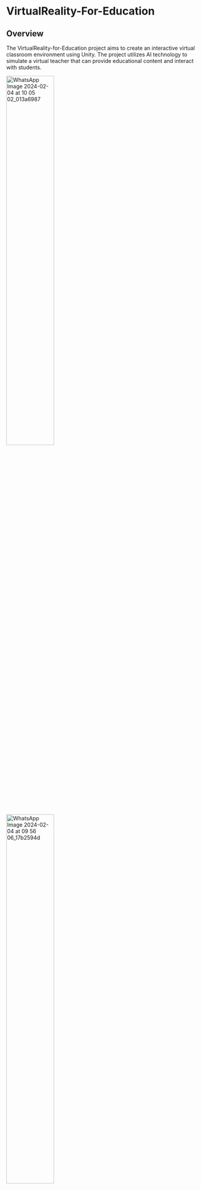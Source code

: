 # VirtualReality-For-Education

## Overview

The VirtualReality-for-Education project aims to create an interactive virtual classroom environment using Unity. The project utilizes AI technology to simulate a virtual teacher that can provide educational content and interact with students.

<img src="https://github.com/Neeraj0704/VirtualReality-For-Education/assets/109688314/7ffb1484-ae28-4f31-ad83-5d615113b74b" width="50%" alt="WhatsApp Image 2024-02-04 at 10 05 02_013a6987">

<img src="https://github.com/Neeraj0704/VirtualReality-For-Education/assets/109688314/8602f304-8ce4-424f-85f2-70f9a142ac02" width="50%" alt="WhatsApp Image 2024-02-04 at 09 56 06_17b2594d">


### Main Aim

The main aim of the VirtualReality-for-Education project is to bridge the gap between traditional classroom learning and modern technology by leveraging virtual reality (VR) and artificial intelligence (AI). By simulating a virtual classroom environment, students can interact with educational content in a more immersive and intuitive way, leading to a deeper understanding of complex concepts.

One of the key goals of this project is to cater to students who may feel hesitant or intimidated to ask questions directly to a teacher in a traditional classroom setting. By interacting with our AI-powered virtual teacher, students can ask questions and seek clarification without any fear or hesitation. This fosters a more inclusive and supportive learning environment, empowering students to engage actively in their education.

### AI Integration

The project integrates with the Gemini API from Google's GenerativeAI to generate responses for virtual teacher interactions. The AI responds to prompts provided by the user, simulating a conversation between the virtual teacher and the student.

## Unity Project Setup

### Prerequisites

- Unity Hub installed on your system.
- Unity version 2022.3.19f1 installed.

### Steps

1. Download and install [Unity Hub](https://unity.com/download) from the official Unity website.
2. Launch Unity Hub and sign in with your Unity ID.
3. In Unity Hub, go to the Installs tab and click "Add" to add the Unity version 2022.3.19f1.
4. Once installed, create a new Unity project and select the Unity version 2022.3.19f1.
5. Clone or download the VirtualReality-for-Education project repository from GitHub.
6. Open the Unity project in Unity Editor.

## Adding Classroom Prefab

1. In the Unity Editor, navigate to the "Prefabs" folder in the project.
2. Locate the "Classroom" prefab.
3. Drag and drop the "Classroom" prefab into the scene hierarchy to add it to your scene.

## Attaching C# Script

1. Locate the "AIRequestUI.cs" script in the project assets.
2. Drag and drop the "AIRequestUI.cs" script onto any GameObject in the scene. This script handles user interactions and communicates with the AI server.

## Running Flask Server for Gemini API

1. Make sure you have Python installed on your system.
2. Install Flask using pip:

    ```
    pip install Flask
    ```

3. Navigate to the directory containing the "app.py" file in the Virtual Teacher project.
4. Run the Flask server by executing the following command:

    ```
    python app.py
    ```

5. The Flask server should now be running, and the Unity project can communicate with the Gemini API for AI responses.

## Unity Package Dependencies

### XR Interaction Toolkit

1. In the Unity Editor, go to Window > Package Manager.
2. Select the XR Interaction Toolkit from the list of available packages.
3. Click "Install" to install the XR Interaction Toolkit package.
4. Additionally, import the Starter and XR Device Simulator assets from the XR Interaction Toolkit for development and testing.
5. Also add all the necessary input actoins required for moving around the scene in editor mode.

### Classroom Asset

Download the "School Assets" package from the Unity Asset Store using the following link: [School Assets - Unity Asset Store](https://assetstore.unity.com/packages/3d/environments/school-assets-146253)

